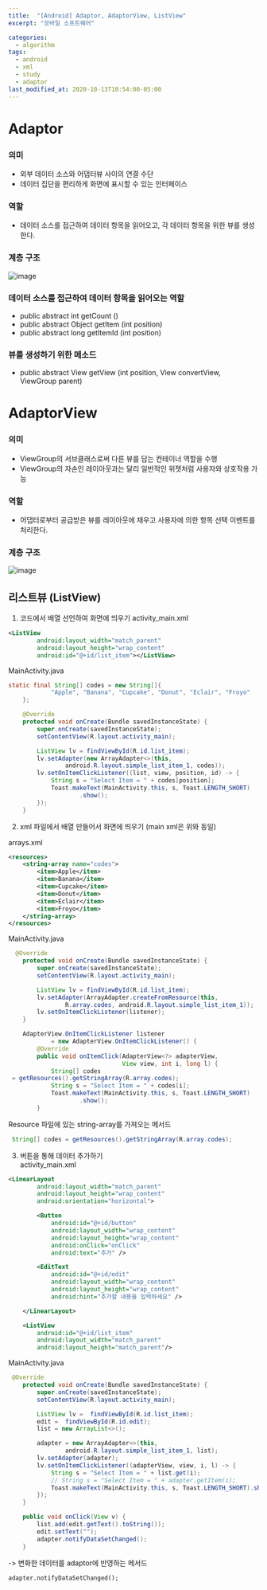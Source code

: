 ```yaml
---
title:  "[Android] Adaptor, AdaptorView, ListView"
excerpt: "모바일 소프트웨어"

categories:
  - algorithm
tags:
  - android
  - xml
  - study
  - adaptor
last_modified_at: 2020-10-13T10:54:00-05:00
---
```


# Adaptor
### 의미
* 외부 데이터 소스와 어댑터뷰 사이의 연결 수단  
* 데이터 집단을 편리하게 화면에 표시할 수 있는 인터페이스

### 역할
* 데이터 소스를 접근하여 데이터 항목을 읽어오고, 각 데이터 항목을 위한 뷰를 생성한다.

### 계층 구조
![image](https://user-images.githubusercontent.com/69361613/95778945-15b2c600-0d04-11eb-8e52-b3a7ac095576.png)

### 데이터 소스를 접근하여 데이터 항목을 읽어오는 역할
* public abstract int getCount ()
* public abstract Object getItem (int position)
* public abstract long getItemId (int position)

### 뷰를 생성하기 위한 메소드
* public abstract View getView (int position, View convertView, ViewGroup parent) 

# AdaptorView
### 의미
* ViewGroup의 서브클래스로써 다른 뷰를 담는 컨테이너 역할을 수행
* ViewGroup의 자손인 레이아웃과는 달리 일반적인 위젯처럼 사용자와 상호작용 가능
### 역할
* 어댑터로부터 공급받은 뷰를 레이아웃에 채우고 사용자에 의한 항목 선택 이벤트를 처리한다.
### 계층 구조
![image](https://user-images.githubusercontent.com/69361613/95779220-a12c5700-0d04-11eb-9df7-4a381ffb8091.png)

## 리스트뷰 (ListView)
1. 코드에서 배열 선언하여 화면에 띄우기
activity_main.xml
~~~xml
<ListView
        android:layout_width="match_parent"
        android:layout_height="wrap_content"
        android:id="@+id/list_item"></ListView>
~~~
MainActivity.java
~~~Java
static final String[] codes = new String[]{
            "Apple", "Banana", "Cupcake", "Donut", "Eclair", "Froyo"
    };

    @Override
    protected void onCreate(Bundle savedInstanceState) {
        super.onCreate(savedInstanceState);
        setContentView(R.layout.activity_main);

        ListView lv = findViewById(R.id.list_item);
        lv.setAdapter(new ArrayAdapter<>(this,
                android.R.layout.simple_list_item_1, codes));
        lv.setOnItemClickListener((list, view, position, id) -> {
            String s = "Select Item = " + codes[position];
            Toast.makeText(MainActivity.this, s, Toast.LENGTH_SHORT)
                    .show();
        });
    }
~~~
2. xml 파일에서 배열 만들어서 화면에 띄우기 (main xml은 위와 동일)  

arrays.xml
~~~xml
<resources>
    <string-array name="codes">
        <item>Apple</item>
        <item>Banana</item>
        <item>Cupcake</item>
        <item>Donut</item>
        <item>Eclair</item>
        <item>Froyo</item>
    </string-array>
</resources>
~~~
MainActivity.java
~~~java
  @Override
    protected void onCreate(Bundle savedInstanceState) {
        super.onCreate(savedInstanceState);
        setContentView(R.layout.activity_main);

        ListView lv = findViewById(R.id.list_item);
        lv.setAdapter(ArrayAdapter.createFromResource(this,
                R.array.codes, android.R.layout.simple_list_item_1));
        lv.setOnItemClickListener(listener);
    }

    AdapterView.OnItemClickListener listener
            = new AdapterView.OnItemClickListener() {
        @Override
        public void onItemClick(AdapterView<?> adapterView,
                                View view, int i, long l) {
            String[] codes
 = getResources().getStringArray(R.array.codes);
            String s = "Select Item = " + codes[i];
            Toast.makeText(MainActivity.this, s, Toast.LENGTH_SHORT)
                    .show();
        }
~~~
Resource 파일에 있는 string-array를 가져오는 메서드
~~~java
 String[] codes = getResources().getStringArray(R.array.codes);
 ~~~

3. 버튼을 통해 데이터 추가하기  
activity_main.xml
~~~xml
<LinearLayout
        android:layout_width="match_parent"
        android:layout_height="wrap_content"
        android:orientation="horizontal">

        <Button
            android:id="@+id/button"
            android:layout_width="wrap_content"
            android:layout_height="wrap_content"
            android:onClick="onClick"
            android:text="추가" />

        <EditText
            android:id="@+id/edit"
            android:layout_width="wrap_content"
            android:layout_height="wrap_content"
            android:hint="추가할 내용을 입력하세요" />

    </LinearLayout>

    <ListView
        android:id="@+id/list_item"
        android:layout_width="match_parent"
        android:layout_height="match_parent"/>
~~~
MainActivity.java
~~~java
 @Override
    protected void onCreate(Bundle savedInstanceState) {
        super.onCreate(savedInstanceState);
        setContentView(R.layout.activity_main);

        ListView lv =  findViewById(R.id.list_item);
        edit =  findViewById(R.id.edit);
        list = new ArrayList<>();

        adapter = new ArrayAdapter<>(this,
                android.R.layout.simple_list_item_1, list);
        lv.setAdapter(adapter);
        lv.setOnItemClickListener((adapterView, view, i, l) -> {
            String s = "Select Item = " + list.get(i);
            // String s = "Select Item = " + adapter.getItem(i);
            Toast.makeText(MainActivity.this, s, Toast.LENGTH_SHORT).show();
        });
    }

    public void onClick(View v) {
        list.add(edit.getText().toString());
        edit.setText("");
        adapter.notifyDataSetChanged();
    }
~~~
-> 변화한 데이터를 adaptor에 반영하는 메서드
~~~
adapter.notifyDataSetChanged();
~~~
